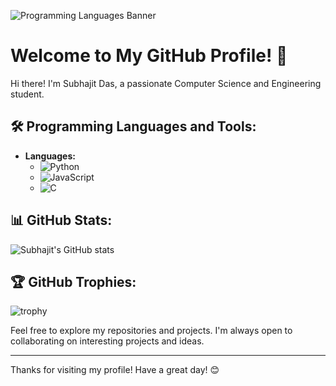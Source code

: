 ![Programming Languages Banner](https://github.com/Subhajit-das21/Subhajit-das21/blob/main/DALL%C2%B7E%202024-07-29%2021.02.10%20-%20A%20unique%20and%20beautiful%20banner%20featuring%20different%20programming%20languages.%20The%20design%20should%20be%20one%20of%20a%20kind%2C%20incorporating%20modern%20and%20clean%20aesthetics.webp)

# Welcome to My GitHub Profile! 👋

Hi there! I'm Subhajit Das, a passionate Computer Science and Engineering student.

## 🛠 Programming Languages and Tools:
- **Languages:**
  - ![Python](https://img.shields.io/badge/Python-3776AB?style=for-the-badge&logo=python&logoColor=white)
  - ![JavaScript](https://img.shields.io/badge/JavaScript-F7DF1E?style=for-the-badge&logo=javascript&logoColor=black)
  - ![C](https://img.shields.io/badge/C-A8B9CC?style=for-the-badge&logo=c&logoColor=white)
## 📊 GitHub Stats:
![Subhajit's GitHub stats](https://github-readme-stats.vercel.app/api?username=Subhajit-das21&show_icons=true&theme=radical)

## 🏆 GitHub Trophies:
![trophy](https://github-profile-trophy.vercel.app/?username=your_github_username&theme=onedark)

Feel free to explore my repositories and projects. I'm always open to collaborating on interesting projects and ideas.

---

Thanks for visiting my profile! Have a great day! 😊
